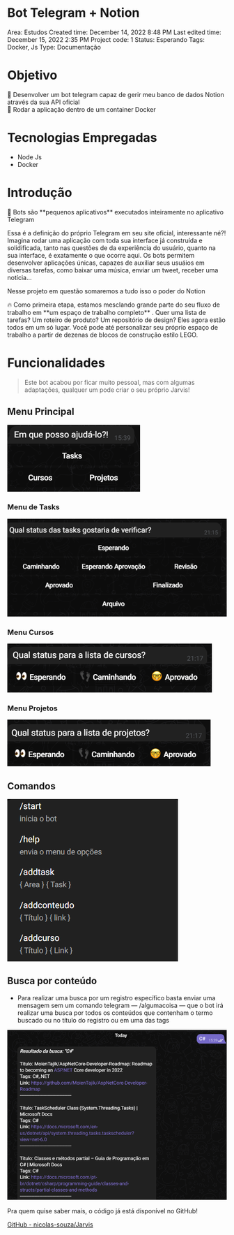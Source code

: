 # Bot Telegram + Notion

Area: Estudos
Created time: December 14, 2022 8:48 PM
Last edited time: December 15, 2022 2:35 PM
Project code: 1
Status: Esperando
Tags: Docker, Js
Type: Documentação

# Objetivo

<aside>
📢 Desenvolver um bot telegram capaz de gerir meu banco de dados Notion através da sua API oficial

</aside>

<aside>
🔎 Rodar a aplicação dentro de um container Docker

</aside>

# Tecnologias Empregadas

- Node Js
- Docker

# Introdução

<aside>
🤖 Bots são **pequenos aplicativos** executados inteiramente no aplicativo Telegram

</aside>

Essa é a definição do próprio Telegram em seu site oficial, interessante né?! Imagina rodar uma aplicação com toda sua interface já construída e solidificada, tanto nas questões de da experiência do usuário, quanto na sua interface, é exatamente o que ocorre aqui. Os bots permitem desenvolver aplicações únicas, capazes de auxiliar seus usuáios em diversas tarefas, como baixar uma música, enviar um tweet, receber uma notícia…

Nesse projeto em questão somaremos a tudo isso o poder do Notion

<aside>
🔥 Como primeira etapa, estamos mesclando grande parte do seu fluxo de trabalho em **um espaço de trabalho completo** . Quer uma lista de tarefas? Um roteiro de produto? Um repositório de design? Eles agora estão todos em um só lugar. Você pode até personalizar seu próprio espaço de trabalho a partir de dezenas de blocos de construção estilo LEGO.

</aside>

# Funcionalidades

> Este bot acabou por ficar muito pessoal, mas com algumas adaptações, qualquer um pode criar o seu próprio Jarvis!
> 

## Menu Principal

![Untitled](Bot%20Telegram%20+%20Notion%20b90dac91cb0c45ca8bf085b6909291e8/Untitled.png)

### Menu de Tasks

![Untitled](Bot%20Telegram%20+%20Notion%20b90dac91cb0c45ca8bf085b6909291e8/Untitled%201.png)

### Menu Cursos

![Untitled](Bot%20Telegram%20+%20Notion%20b90dac91cb0c45ca8bf085b6909291e8/Untitled%202.png)

### Menu Projetos

![Untitled](Bot%20Telegram%20+%20Notion%20b90dac91cb0c45ca8bf085b6909291e8/Untitled%203.png)

## Comandos

![Untitled](Bot%20Telegram%20+%20Notion%20b90dac91cb0c45ca8bf085b6909291e8/Untitled%204.png)

## Busca por conteúdo

- Para realizar uma busca por um registro específico basta enviar uma mensagem sem um comando telegram — /algumacoisa — que o bot irá realizar uma busca por todos os conteúdos que contenham o termo buscado ou no título do registro ou em uma das tags

![Untitled](Bot%20Telegram%20+%20Notion%20b90dac91cb0c45ca8bf085b6909291e8/Untitled%205.png)

Pra quem quise saber mais, o código já está disponível no GitHub! 

[GitHub - nicolas-souza/Jarvis](https://github.com/nicolas-souza/Jarvis)